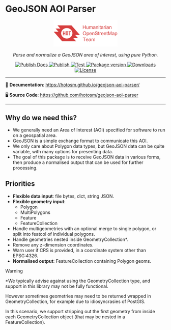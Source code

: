 # GeoJSON AOI Parser

<!-- markdownlint-disable -->
<p align="center">
  <img src="https://github.com/hotosm/fmtm/blob/main/images/hot_logo.png?raw=true" style="width: 200px;" alt="HOT"></a>
</p>
<p align="center">
  <em>Parse and normalize a GeoJSON area of interest, using pure Python.</em>
</p>
<p align="center">
  <a href="https://github.com/hotosm/geojson-aoi-parser/actions/workflows/docs.yml" target="_blank">
      <img src="https://github.com/hotosm/geojson-aoi-parser/actions/workflows/docs.yml/badge.svg" alt="Publish Docs">
  </a>
  <a href="https://github.com/hotosm/geojson-aoi-parser/actions/workflows/publish.yml" target="_blank">
      <img src="https://github.com/hotosm/geojson-aoi-parser/actions/workflows/publish.yml/badge.svg" alt="Publish">
  </a>
  <a href="https://github.com/hotosm/geojson-aoi-parser/actions/workflows/pytest.yml" target="_blank">
      <img src="https://github.com/hotosm/geojson-aoi-parser/actions/workflows/pytest.yml/badge.svg?branch=main" alt="Test">
  </a>
  <a href="https://pypi.org/project/geojson-aoi-parser" target="_blank">
      <img src="https://img.shields.io/pypi/v/geojson-aoi-parser?color=%2334D058&label=pypi%20package" alt="Package version">
  </a>
  <a href="https://pypistats.org/packages/geojson-aoi-parser" target="_blank">
      <img src="https://img.shields.io/pypi/dm/geojson-aoi-parser.svg" alt="Downloads">
  </a>
  <a href="https://github.com/hotosm/geojson-aoi-parser/blob/main/LICENSE.md" target="_blank">
      <img src="https://img.shields.io/github/license/hotosm/geojson-aoi-parser.svg" alt="License">
  </a>
</p>




---

📖 **Documentation**: <a href="https://hotosm.github.io/geojson-aoi-parser/" target="_blank">https://hotosm.github.io/geojson-aoi-parser/</a>

🖥️ **Source Code**: <a href="https://github.com/hotosm/geojson-aoi-parser" target="_blank">https://github.com/hotosm/geojson-aoi-parser</a>

---

<!-- markdownlint-enable -->

## Why do we need this?

- We generally need an Area of Interest (AOI) specified for software to run
  on a geospatial area.
- GeoJSON is a simple exchange format to communicate this AOI.
- We only care about Polygon data types, but GeoJSON data can be quite variable,
  with many options for presenting data.
- The goal of this package is to receive GeoJSON data in various forms, then
  produce a normalised output that can be used for further processing.

## Priorities

- **Flexible data input**: file bytes, dict, string JSON.
- **Flexible geometry input**:
  - Polygon
  - MultiPolygons
  - Feature
  - FeatureCollection
- Handle multigeometries with an optional merge to single polygon, or split into
  featcol of individual polygons.
- Handle geometries nested inside GeometryCollection*.
- Remove any z-dimension coordinates.
- Warn user if CRS is provided, in a coordinate system other than EPSG:4326.
- **Normalised output**: FeatureCollection containing Polygon geoms.

> [!WARNING]  
> *We typically advise against using the GeometryCollection type, and support
> in this library may not be fully functional.
>
> However sometimes geometries may need to be returned wrapped in
> GeometryCollection, for example due to idiosyncrasies of PostGIS.
>
> In this scenario, we support stripping out the first geometry from inside
> each GeometryCollection object (that may be nested in a FeatureCollection).
